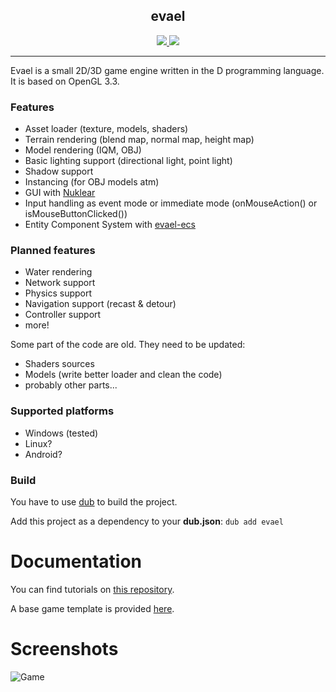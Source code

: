 <!-- LOGO -->
<p align="center">
  <h2 align="center">evael</h2>
  <p align="center">
    <a href="https://github.com/evael-dev/evael/actions">
        <img src="https://github.com/evael-dev/evael/workflows/Build/badge.svg">
    </a>
    <img src="https://img.shields.io/github/license/evael-dev/evael">
    <br />
  </p>
</p>

- - -

Evael is a small 2D/3D game engine written in the D programming language. It is based on OpenGL 3.3.

### Features

- Asset loader (texture, models, shaders)
- Terrain rendering (blend map, normal map, height map)
- Model rendering (IQM, OBJ)
- Basic lighting support (directional light, point light)
- Shadow support
- Instancing (for OBJ models atm)
- GUI with [Nuklear](https://github.com/vurtun/nuklear/)
- Input handling as event mode or immediate mode (onMouseAction() or isMouseButtonClicked())
- Entity Component System with [evael-ecs](https://github.com/evael-dev/evael-ecs)

### Planned features

- Water rendering
- Network support
- Physics support
- Navigation support (recast & detour)
- Controller support
- more!

Some part of the code are old. They need to be updated:
 - Shaders sources
 - Models (write better loader and clean the code)
 - probably other parts...

### Supported platforms

- Windows (tested)
- Linux?
- Android?

### Build

You have to use [dub](https://code.dlang.org/download) to build the project.

Add this project as a dependency to your **dub.json**: `dub add evael`

Documentation
===========

You can find tutorials on [this repository](https://github.com/evael-dev/evael-tutorials).

A base game template is provided [here](https://github.com/evael-dev/evael-game-template).

Screenshots
===========

![Game](https://pbs.twimg.com/media/Czla-BXWQAAGSxH.jpg)
